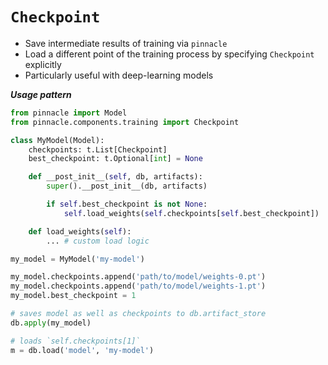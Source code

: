 # `Checkpoint`

- Save intermediate results of training via `pinnacle`
- Load a different point of the training process by specifying `Checkpoint` explicitly
- Particularly useful with deep-learning models

***Usage pattern***

```python
from pinnacle import Model
from pinnacle.components.training import Checkpoint

class MyModel(Model):
    checkpoints: t.List[Checkpoint]
    best_checkpoint: t.Optional[int] = None

    def __post_init__(self, db, artifacts):
        super().__post_init__(db, artifacts)

        if self.best_checkpoint is not None:
            self.load_weights(self.checkpoints[self.best_checkpoint])

    def load_weights(self):
        ... # custom load logic

my_model = MyModel('my-model')

my_model.checkpoints.append('path/to/model/weights-0.pt')
my_model.checkpoints.append('path/to/model/weights-1.pt')
my_model.best_checkpoint = 1

# saves model as well as checkpoints to db.artifact_store
db.apply(my_model)     

# loads `self.checkpoints[1]`
m = db.load('model', 'my-model')
```